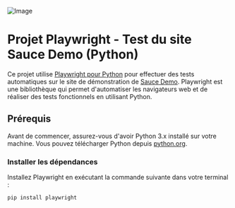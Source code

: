 ![Image](https://s6.gifyu.com/images/bMpkp.gif)
# Projet Playwright - Test du site Sauce Demo (Python)

Ce projet utilise [Playwright pour Python](https://playwright.dev/python/) pour effectuer des tests automatiques sur le site de démonstration de [Sauce Demo](https://www.saucedemo.com/). Playwright est une bibliothèque qui permet d'automatiser les navigateurs web et de réaliser des tests fonctionnels en utilisant Python.

## Prérequis

Avant de commencer, assurez-vous d'avoir Python 3.x installé sur votre machine. Vous pouvez télécharger Python depuis [python.org](https://www.python.org/).

### Installer les dépendances

Installez Playwright en exécutant la commande suivante dans votre terminal :

```bash
pip install playwright
